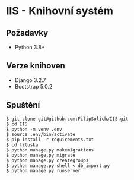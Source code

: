 # IIS - Knihovní systém

## Požadavky

 - Python 3.8+

## Verze knihoven

 - Django 3.2.7
 - Bootstrap 5.0.2

## Spuštění

```shell
$ git clone git@github.com:FilipSolich/IIS.git
$ cd IIS
$ python -m venv .env
$ source .env/bin/activate
$ pip install -r requirements.txt
$ cd fituska
$ python manage.py makemigrations
$ python manage.py migrate
$ python manage.py creategroups
$ python manage.py shell < db_import.py
$ python manage.py runserver
```
